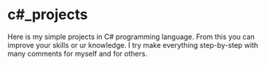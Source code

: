 # c#_projects

Here is my simple projects in C# programming language.
From this you can improve your skills or ur knowledge.
I try make everything step-by-step with many comments for myself and for others.
